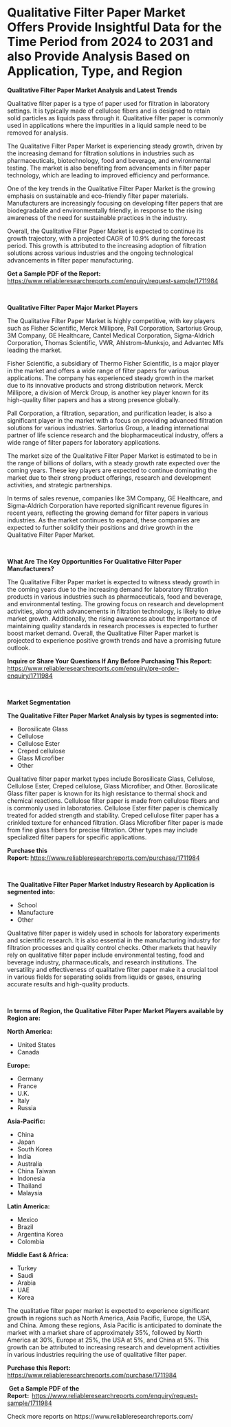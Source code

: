 <p><h1>Qualitative Filter Paper Market Offers Provide Insightful Data for the Time Period from 2024 to 2031 and also Provide Analysis Based on Application, Type, and Region</h1></p><p><strong>Qualitative Filter Paper Market Analysis and Latest Trends</strong></p>
<p><p>Qualitative filter paper is a type of paper used for filtration in laboratory settings. It is typically made of cellulose fibers and is designed to retain solid particles as liquids pass through it. Qualitative filter paper is commonly used in applications where the impurities in a liquid sample need to be removed for analysis.</p><p>The Qualitative Filter Paper Market is experiencing steady growth, driven by the increasing demand for filtration solutions in industries such as pharmaceuticals, biotechnology, food and beverage, and environmental testing. The market is also benefiting from advancements in filter paper technology, which are leading to improved efficiency and performance.</p><p>One of the key trends in the Qualitative Filter Paper Market is the growing emphasis on sustainable and eco-friendly filter paper materials. Manufacturers are increasingly focusing on developing filter papers that are biodegradable and environmentally friendly, in response to the rising awareness of the need for sustainable practices in the industry.</p><p>Overall, the Qualitative Filter Paper Market is expected to continue its growth trajectory, with a projected CAGR of 10.9% during the forecast period. This growth is attributed to the increasing adoption of filtration solutions across various industries and the ongoing technological advancements in filter paper manufacturing.</p></p>
<p><strong>Get a Sample PDF of the Report:&nbsp;</strong> <a href="https://www.reliableresearchreports.com/enquiry/request-sample/1711984">https://www.reliableresearchreports.com/enquiry/request-sample/1711984</a></p>
<p>&nbsp;</p>
<p><strong>Qualitative Filter Paper Major Market Players</strong></p>
<p><p>The Qualitative Filter Paper Market is highly competitive, with key players such as Fisher Scientific, Merck Millipore, Pall Corporation, Sartorius Group, 3M Company, GE Healthcare, Cantel Medical Corporation, Sigma-Aldrich Corporation, Thomas Scientific, VWR, Ahlstrom-Munksjo, and Advantec Mfs leading the market.</p><p>Fisher Scientific, a subsidiary of Thermo Fisher Scientific, is a major player in the market and offers a wide range of filter papers for various applications. The company has experienced steady growth in the market due to its innovative products and strong distribution network. Merck Millipore, a division of Merck Group, is another key player known for its high-quality filter papers and has a strong presence globally.</p><p>Pall Corporation, a filtration, separation, and purification leader, is also a significant player in the market with a focus on providing advanced filtration solutions for various industries. Sartorius Group, a leading international partner of life science research and the biopharmaceutical industry, offers a wide range of filter papers for laboratory applications.</p><p>The market size of the Qualitative Filter Paper Market is estimated to be in the range of billions of dollars, with a steady growth rate expected over the coming years. These key players are expected to continue dominating the market due to their strong product offerings, research and development activities, and strategic partnerships.</p><p>In terms of sales revenue, companies like 3M Company, GE Healthcare, and Sigma-Aldrich Corporation have reported significant revenue figures in recent years, reflecting the growing demand for filter papers in various industries. As the market continues to expand, these companies are expected to further solidify their positions and drive growth in the Qualitative Filter Paper Market.</p></p>
<p>&nbsp;</p>
<p><strong>What Are The Key Opportunities For Qualitative Filter Paper Manufacturers?</strong></p>
<p><p>The Qualitative Filter Paper market is expected to witness steady growth in the coming years due to the increasing demand for laboratory filtration products in various industries such as pharmaceuticals, food and beverage, and environmental testing. The growing focus on research and development activities, along with advancements in filtration technology, is likely to drive market growth. Additionally, the rising awareness about the importance of maintaining quality standards in research processes is expected to further boost market demand. Overall, the Qualitative Filter Paper market is projected to experience positive growth trends and have a promising future outlook.</p></p>
<p><strong>Inquire or Share Your Questions If Any Before Purchasing This Report:</strong> <a href="https://www.reliableresearchreports.com/enquiry/pre-order-enquiry/1711984">https://www.reliableresearchreports.com/enquiry/pre-order-enquiry/1711984</a></p>
<p>&nbsp;</p>
<p><strong>Market Segmentation</strong></p>
<p><strong>The Qualitative Filter Paper Market Analysis by types is segmented into:</strong></p>
<p><ul><li>Borosilicate Glass</li><li>Cellulose</li><li>Cellulose Ester</li><li>Creped cellulose</li><li>Glass Microfiber</li><li>Other</li></ul></p>
<p><p>Qualitative filter paper market types include Borosilicate Glass, Cellulose, Cellulose Ester, Creped cellulose, Glass Microfiber, and Other. Borosilicate Glass filter paper is known for its high resistance to thermal shock and chemical reactions. Cellulose filter paper is made from cellulose fibers and is commonly used in laboratories. Cellulose Ester filter paper is chemically treated for added strength and stability. Creped cellulose filter paper has a crinkled texture for enhanced filtration. Glass Microfiber filter paper is made from fine glass fibers for precise filtration. Other types may include specialized filter papers for specific applications.</p></p>
<p><strong>Purchase this Report:&nbsp;</strong><a href="https://www.reliableresearchreports.com/purchase/1711984">https://www.reliableresearchreports.com/purchase/1711984</a></p>
<p>&nbsp;</p>
<p><strong>The Qualitative Filter Paper Market Industry Research by Application is segmented into:</strong></p>
<p><ul><li>School</li><li>Manufacture</li><li>Other</li></ul></p>
<p><p>Qualitative filter paper is widely used in schools for laboratory experiments and scientific research. It is also essential in the manufacturing industry for filtration processes and quality control checks. Other markets that heavily rely on qualitative filter paper include environmental testing, food and beverage industry, pharmaceuticals, and research institutions. The versatility and effectiveness of qualitative filter paper make it a crucial tool in various fields for separating solids from liquids or gases, ensuring accurate results and high-quality products.</p></p>
<p>&nbsp;</p>
<p><strong>In terms of Region, the Qualitative Filter Paper Market Players available by Region are:</strong></p>
<p>
    <p> <strong> North America: </strong>
        <ul>
            <li>United States</li>
            <li>Canada</li>
        </ul>
        </p> 
    <p> <strong> Europe: </strong>
        <ul>
            <li>Germany</li>
            <li>France</li>
            <li>U.K.</li>
            <li>Italy</li>
            <li>Russia</li>
        </ul>
        </p> 
    <p> <strong> Asia-Pacific: </strong>
        <ul>
            <li>China</li>
            <li>Japan</li>
            <li>South Korea</li>
            <li>India</li>
            <li>Australia</li>
            <li>China Taiwan</li>
            <li>Indonesia</li>
            <li>Thailand</li>
            <li>Malaysia</li>
        </ul>
        </p> 
    <p> <strong> Latin America: </strong>
        <ul>
            <li>Mexico</li>
            <li>Brazil</li>
            <li>Argentina Korea</li>
            <li>Colombia</li>
        </ul>
        </p> 
    <p> <strong> Middle East & Africa: </strong>
        <ul>
            <li>Turkey</li>
            <li>Saudi</li>
            <li>Arabia</li>
            <li>UAE</li>
            <li>Korea</li>
        </ul>
    </p>
    </p>
<p><p>The qualitative filter paper market is expected to experience significant growth in regions such as North America, Asia Pacific, Europe, the USA, and China. Among these regions, Asia Pacific is anticipated to dominate the market with a market share of approximately 35%, followed by North America at 30%, Europe at 25%, the USA at 5%, and China at 5%. This growth can be attributed to increasing research and development activities in various industries requiring the use of qualitative filter paper.</p></p>
<p><strong>Purchase this Report: </strong><a href="https://www.reliableresearchreports.com/purchase/1711984">https://www.reliableresearchreports.com/purchase/1711984</a></p>
<p>&nbsp;<strong>Get a Sample PDF of the Report:&nbsp;&nbsp;</strong><a href="https://www.reliableresearchreports.com/enquiry/request-sample/1711984">https://www.reliableresearchreports.com/enquiry/request-sample/1711984</a></p>
<p><strong></strong></p>
<p>Check more reports on https://www.reliableresearchreports.com/</p>